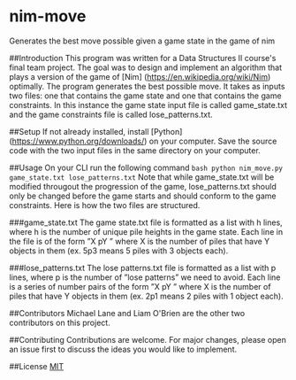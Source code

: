 # nim-move
Generates the best move possible given a game state in the game of nim

##Introduction
This program was written for a Data Structures II course's final team project. The goal was to design and implement an algorithm that plays a version of the game of [Nim] (https://en.wikipedia.org/wiki/Nim) optimally. The program generates the best possible move. It takes as inputs two files: one that contains the game state and one that contains the game constraints. In this instance the game state input file is called game_state.txt and the game constraints file is called lose_patterns.txt.

##Setup
If not already installed, install [Python] (https://www.python.org/downloads/) on your computer. Save the source code with the two input files in the same directory on your computer. 

##Usage
On your CLI run the following command ``` bash python nim_move.py game_state.txt lose_patterns.txt ```
Note that while game_state.txt will be modified througout the progression of the game, lose_patterns.txt should only be changed before the game starts and should conform to the game constraints. Here is how the two files are structured.

###game_state.txt
The game state.txt file is formatted as a list with h lines, where h is the number of
unique pile heights in the game state. Each line in the file is of the form ”X pY ” where
X is the number of piles that have Y objects in them (ex. 5p3 means 5 piles with 3
objects each).

###lose_patterns.txt
The lose patterns.txt file is formatted as a list with p lines, where p is the number of
”lose patterns” we need to avoid. Each line is a series of number pairs of the form
”X pY ” where X is the number of piles that have Y objects in them (ex. 2p1 means
2 piles with 1 object each).

##Contributors
Michael Lane and Liam O'Brien are the other two contributors on this project.

##Contributing
Contributions are welcome. For major changes, please open an issue first to discuss the ideas you would like to implement.

##License
[MIT](https://choosealicense.com/licenses/mit/)




